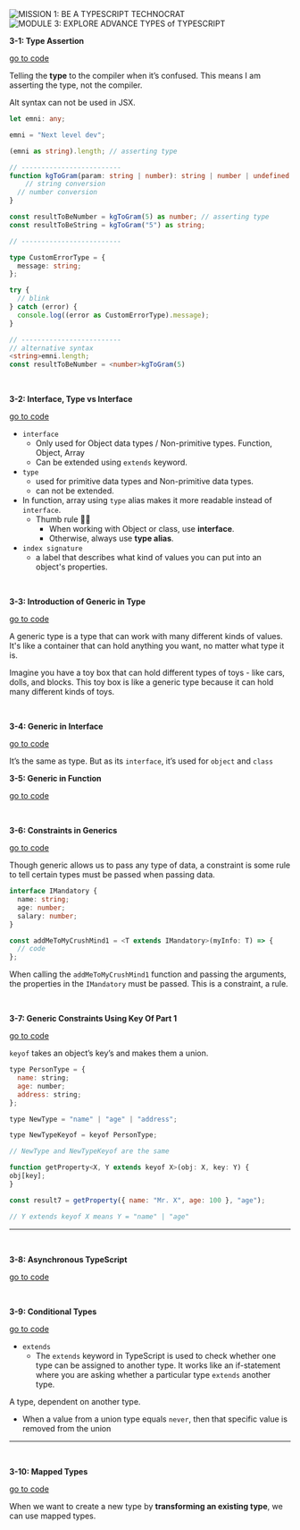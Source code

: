 <img loading="lazy" src="https://readme-typing-svg.demolab.com?font=Poppins&weight=700&size=28&duration=1&pause=1&color=EB008B&center=true&vCenter=true&repeat=false&width=580&height=40&lines=MISSION 1: BE A TYPESCRIPT TECHNOCRAT" alt="MISSION 1: BE A TYPESCRIPT TECHNOCRAT" />

<img loading="lazy" src="https://readme-typing-svg.demolab.com?font=Poppins&weight=600&size=21&duration=1&pause=1&color=00B8B5&center=true&vCenter=true&repeat=false&width=530&height=21&lines=MODULE 3: EXPLORE ADVANCE TYPES of TYPESCRIPT" alt="MODULE 3: EXPLORE ADVANCE TYPES of TYPESCRIPT" />

**3-1: Type Assertion**

[go to code]()

Telling the **type** to the compiler when it’s confused. This means I am asserting the type, not the compiler.

Alt syntax can not be used in JSX.

```typescript
let emni: any;

emni = "Next level dev";

(emni as string).length; // asserting type

// -------------------------
function kgToGram(param: string | number): string | number | undefined {
	// string conversion
  // number conversion
}

const resultToBeNumber = kgToGram(5) as number; // asserting type
const resultToBeString = kgToGram("5") as string; 

// -------------------------

type CustomErrorType = {
  message: string;
};

try {
  // blink
} catch (error) {
  console.log((error as CustomErrorType).message);
}

// -------------------------
// alternative syntax 
<string>emni.length;
const resultToBeNumber = <number>kgToGram(5)
```

<br/>

**3-2: Interface, Type vs Interface**

[go to code]()

- `interface`
    - Only used for Object data types / Non-primitive types. Function, Object, Array
    - Can be extended using `extends` keyword.
- `type`
    - used for primitive data types and Non-primitive data types.
    - can not be extended.
- In function, array using `type` alias makes it more readable instead of `interface`.
    - Thumb rule 👍🏻
        - When working with Object or class, use **interface**.
        - Otherwise, always use **type alias**.
- `index signature`
    - a label that describes what kind of values you can put into an object's properties.

<br/>

****3-3: Introduction of Generic in Type****

[go to code]()

A generic type is a type that can work with many different kinds of values. It's like a container that can hold anything you want, no matter what type it is.

Imagine you have a toy box that can hold different types of toys - like cars, dolls, and blocks. This toy box is like a generic type because it can hold many different kinds of toys.

<br/>

**3-4: Generic in Interface**

[go to code]()

It’s the same as type. But as its `interface`, it’s used for `object` and `class`


****3-5: Generic in Function****

[go to code]()

<br/>

**3-6: Constraints in Generics**

[go to code]()

Though generic allows us to pass any type of data, a constraint is some rule to tell certain types must be passed when passing data.

```typescript
interface IMandatory {
  name: string;
  age: number;
  salary: number;
}

const addMeToMyCrushMind1 = <T extends IMandatory>(myInfo: T) => {
  // code
};
```

When calling the `addMeToMyCrushMind1` function and passing the arguments, the properties in the `IMandatory` must be passed. This is a constraint, a rule.

<br/>

**3-7: Generic Constraints Using Key Of Part 1**

[go to code]()

`keyof` takes an object’s key’s and makes them a union.

```jsx
type PersonType = {
  name: string;
  age: number;
  address: string;
};

type NewType = "name" | "age" | "address";

type NewTypeKeyof = keyof PersonType;

// NewType and NewTypeKeyof are the same
```

```jsx
function getProperty<X, Y extends keyof X>(obj: X, key: Y) {
obj[key];
}

const result7 = getProperty({ name: "Mr. X", age: 100 }, "age");

// Y extends keyof X means Y = "name" | "age"
```

---

<br/>

****3-8: Asynchronous TypeScript****

[go to code]()

<br/>

****3-9: Conditional Types****

[go to code]()

- `extends`
    - The `extends` keyword in TypeScript is used to check whether one type can be assigned to another type. It works like an if-statement where you are asking whether a particular type `extends` another type.

A type, dependent on another type.

- When a  value from a union type equals `never`, then that specific value is removed from the union

---

<br/>

****3-10: Mapped Types****

[go to code]()

When we want to create a new type by **transforming an existing type**, we can use mapped types.